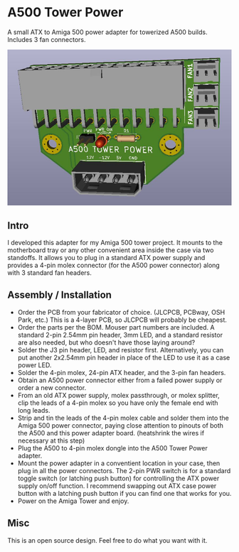# A500 Tower Power
A small ATX to Amiga 500 power adapter for towerized A500 builds. Includes 3 fan connectors.

![pic](pic.jpg)

## Intro
I developed this adapter for my Amiga 500 tower project. It mounts to the motherboard tray or any other convenient area inside the case via two standoffs. It allows you to plug in a standard ATX power supply and provides a 4-pin molex connector (for the A500 power connector) along with 3 standard fan headers. 

## Assembly / Installation
* Order the PCB from your fabricator of choice. (JLCPCB, PCBway, OSH Park, etc.) This is a 4-layer PCB, so JLCPCB will probably be cheapest.
* Order the parts per the BOM. Mouser part numbers are included. A standard 2-pin 2.54mm pin header, 3mm LED, and a standard resistor are also needed, but who doesn't have those laying around?
* Solder the J3 pin header, LED, and resistor first. Alternatively, you can put another 2x2.54mm pin header in place of the LED to use it as a case power LED.
* Solder the 4-pin molex, 24-pin ATX header, and the 3-pin fan headers.
* Obtain an A500 power connector either from a failed power supply or order a new connector.
* From an old ATX power supply, molex passthrough, or molex splitter, clip the leads of a 4-pin molex so you have only the female end with long leads.
* Strip and tin the leads of the 4-pin molex cable and solder them into the Amiga 500 power connector, paying close attention to pinouts of both the A500 and this power adapter board. (heatshrink the wires if necessary at this step)
* Plug the A500 to 4-pin molex dongle into the A500 Tower Power adapter.
* Mount the power adapter in a conventient location in your case, then plug in all the power connectors. The 2-pin PWR switch is for a standard toggle switch (or latching push button) for controlling the ATX power supply on/off function. I recommend swapping out ATX case power button with a latching push button if you can find one that works for you.
* Power on the Amiga Tower and enjoy.

## Misc
This is an open source design. Feel free to do what you want with it.
